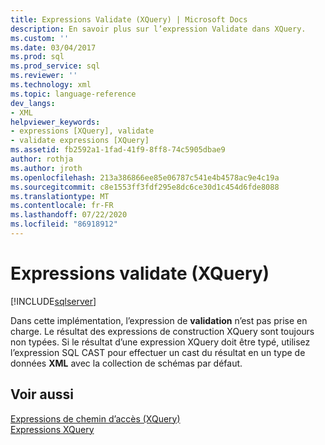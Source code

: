 ```yaml
---
title: Expressions Validate (XQuery) | Microsoft Docs
description: En savoir plus sur l’expression Validate dans XQuery.
ms.custom: ''
ms.date: 03/04/2017
ms.prod: sql
ms.prod_service: sql
ms.reviewer: ''
ms.technology: xml
ms.topic: language-reference
dev_langs:
- XML
helpviewer_keywords:
- expressions [XQuery], validate
- validate expressions [XQuery]
ms.assetid: fb2592a1-1fad-41f9-8ff8-74c5905dbae9
author: rothja
ms.author: jroth
ms.openlocfilehash: 213a386866ee85e06787c541e4b4578ac9e4c19a
ms.sourcegitcommit: c8e1553ff3fdf295e8dc6ce30d1c454d6fde8088
ms.translationtype: MT
ms.contentlocale: fr-FR
ms.lasthandoff: 07/22/2020
ms.locfileid: "86918912"
---
```

# <a name="validate-expressions-xquery"></a>Expressions validate (XQuery)
[!INCLUDE[sqlserver](../includes/applies-to-version/sqlserver.md)]

  Dans cette implémentation, l’expression de **validation** n’est pas prise en charge. Le résultat des expressions de construction XQuery sont toujours non typées. Si le résultat d’une expression XQuery doit être typé, utilisez l’expression SQL CAST pour effectuer un cast du résultat en un type de données **XML** avec la collection de schémas par défaut.  
  
## <a name="see-also"></a>Voir aussi  
 [Expressions de chemin d’accès &#40;XQuery&#41;](../xquery/path-expressions-xquery.md)   
 [Expressions XQuery](../xquery/xquery-expressions.md)  
  
  
